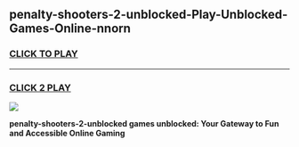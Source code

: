 
## penalty-shooters-2-unblocked-Play-Unblocked-Games-Online-nnorn
<h3>
<a href="https://premium76.site?title=penalty-shooters-2-unblocked&ref=25A">CLICK TO PLAY</a></h3>
<hr>

<h3>
<a href="https://premium76.site?title=penalty-shooters-2-unblocked&ref=25A">CLICK 2 PLAY</a>
  
</h3>

<a href="https://premium76.site?title=penalty-shooters-2-unblocked&ref=25A"><img src="https://clearcache.store/games.png"></a>


**penalty-shooters-2-unblocked games unblocked: Your Gateway to Fun and Accessible Online Gaming**

